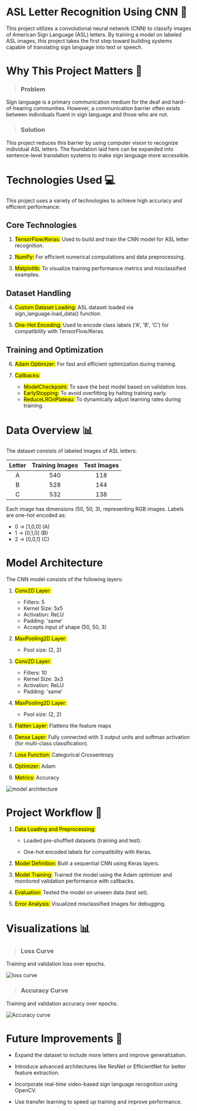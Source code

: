 # ASL Letter Recognition Using CNN 🤟

This project utilizes a convolutional neural network (CNN) to classify images of American Sign Language (ASL) letters. By training a model on labeled ASL images, this project takes the first step toward building systems capable of translating sign language into text or speech.

# Why This Project Matters 🌟

> ### Problem

Sign language is a primary communication medium for the deaf and hard-of-hearing communities. However, a communication barrier often exists between individuals fluent in sign language and those who are not.

> ### Solution

This project reduces this barrier by using computer vision to recognize individual ASL letters. The foundation laid here can be expanded into sentence-level translation systems to make sign language more accessible.

# Technologies Used 💻

This project uses a variety of technologies to achieve high accuracy and efficient performance:

## Core Technologies

1. <mark>TensorFlow/Keras:</mark> Used to build and train the CNN model for ASL letter recognition.

2. <mark>NumPy:</mark> For efficient numerical computations and data preprocessing.

3. <mark>Matplotlib:</mark> To visualize training performance metrics and misclassified examples.

## Dataset Handling

4. <mark>Custom Dataset Loading:</mark> ASL dataset loaded via sign_language.load_data() function.

5. <mark>One-Hot Encoding:</mark> Used to encode class labels ('A', 'B', 'C') for compatibility with TensorFlow/Keras.

## Training and Optimization

6. <mark>Adam Optimizer:</mark> For fast and efficient optimization during training.

7. <mark>Callbacks:</mark>
   - <mark>ModelCheckpoint:</mark> To save the best model based on validation loss.
   - <mark>EarlyStopping:</mark> To avoid overfitting by halting training early.
   - <mark>ReduceLROnPlateau:</mark> To dynamically adjust learning rates during training.

# Data Overview 📊

The dataset consists of labeled images of ASL letters:

| Letter  | Training Images | Test Images |
| :-----: | :-------------: | :---------: |
| A       | 540             |   118       |
| B       | 528             |   144       |
| C       | 532             |   138       |

Each image has dimensions (50, 50, 3), representing RGB images. Labels are one-hot encoded as:

- 0 -> [1,0,0] (A)
- 1 -> [0,1,0] (B)
- 2 -> [0,0,1] (C)

# Model Architecture

The CNN model consists of the following layers:

1. <mark>Conv2D Layer:</mark>
   
   - Filters: 5
   - Kernel Size: 5x5
   - Activation: ReLU
   - Padding: 'same'
   - Accepts input of shape (50, 50, 3)
     
2. <mark>MaxPooling2D Layer:</mark>
   
   - Pool size: (2, 2)
     
4. <mark>Conv2D Layer:</mark>
   
   - Filters: 10
   - Kernel Size: 3x3
   - Activation: ReLU
   - Padding: 'same'
     
5. <mark>MaxPooling2D Layer:</mark>
  
   - Pool size: (2, 2)
     
6. <mark>Flatten Layer:</mark> Flattens the feature maps
     
7. <mark>Dense Layer:</mark> Fully connected with 3 output units and softmax activation (for multi-class classification).

8. <mark>Loss Function:</mark> Categorical Crossentropy
   
10. <mark>Optimizer:</mark> Adam
    
12. <mark>Metrics:</mark> Accuracy


![model architecture](./model_architecture.png)

# Project Workflow 🚀

1. <mark>Data Loading and Preprocessing:</mark>
   
   - Loaded pre-shuffled datasets (training and test).
     
   - One-hot encoded labels for compatibility with Keras.
     
2. <mark>Model Definition:</mark> Built a sequential CNN using Keras layers.

3. <mark>Model Training:</mark> Trained the model using the Adam optimizer and monitored validation performance with callbacks.
   
5. <mark>Evaluation:</mark> Tested the model on unseen data (test set).
   
7. <mark>Error Analysis:</mark> Visualized misclassified images for debugging.

# Visualizations 📊

> ### Loss Curve

 Training and validation loss over epochs.

 ![loss curve](./training_validation_loss.png)

> ### Accuracy Curve

Training and validation accuracy over epochs.

![Accuracy curve](./training_validation_acc.png)

# Future Improvements 🚀

- Expand the dataset to include more letters and improve generalization.
  
- Introduce advanced architectures like ResNet or EfficientNet for better feature extraction.
  
- Incorporate real-time video-based sign language recognition using OpenCV.
  
- Use transfer learning to speed up training and improve performance.



